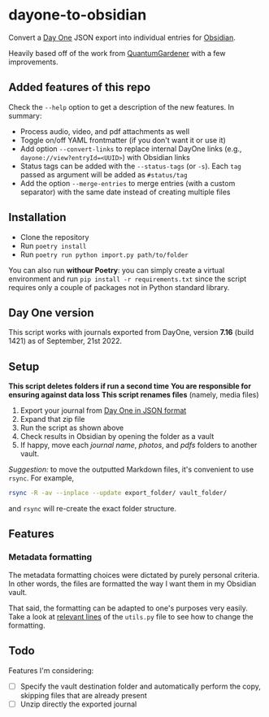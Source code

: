 # dayone-to-obsidian
Convert a [Day One](https://dayoneapp.com/) JSON export into individual entries for [Obsidian](https://obsidian.md).

Heavily based off of the work from [QuantumGardener](https://github.com/quantumgardener/dayone-to-obsidian) with a few improvements.

## Added features of this repo

Check the `--help` option to get a description of the new features. In summary:

- Process audio, video, and pdf attachments as well
- Toggle on/off YAML frontmatter (if you don't want it or use it)
- Add option `--convert-links` to replace internal DayOne links (e.g., `dayone://view?entryId=<UUID>`) with Obsidian links
- Status tags can be added with the `--status-tags` (or `-s`). Each `tag` passed as argument will be added as `#status/tag`
- Add the option `--merge-entries` to merge entries (with a custom separator) with the same date instead of creating multiple files

## Installation
- Clone the repository
- Run ``poetry install``
- Run ``poetry run python import.py path/to/folder``

You can also run **withour Poetry**: you can simply create a virtual environment and run `pip install -r requirements.txt` since the script requires only a couple of packages not in Python standard library.

## Day One version
This script works with journals exported from DayOne, version **7.16** (build 1421) as of September, 21st 2022.

## Setup

**This script deletes folders if run a second time**
**You are responsible for ensuring against data loss**
**This script renames files** (namely, media files)

1. Export your journal from [Day One in JSON format](https://help.dayoneapp.com/en/articles/440668-exporting-entries) 
2. Expand that zip file
3. Run the script as shown above
4. Check results in Obsidian by opening the folder as a vault
5. If happy, move each *journal name*, *photos*, and *pdfs* folders to another vault.

*Suggestion:* to move the outputted Markdown files, it's convenient to use `rsync`. For example,

```bash
rsync -R -av --inplace --update export_folder/ vault_folder/
```

and `rsync` will re-create the exact folder structure.

## Features

### Metadata formatting

The metadata formatting choices were dictated by purely personal criteria. In other words, the files are formatted the way I want them in my Obsidian vault.

That said, the formatting can be adapted to one's purposes very easily. Take a look at [relevant lines](https://github.com/edoardob90/dayone-to-obsidian/blob/260f5d68b4e40da51898962c46a55c7dd355b709/utils.py#L213-L219) of the `utils.py` file to see how to change the formatting.

## Todo

Features I'm considering:

- [ ] Specify the vault destination folder and automatically perform the copy, skipping files that are already present 
- [ ] Unzip directly the exported journal
